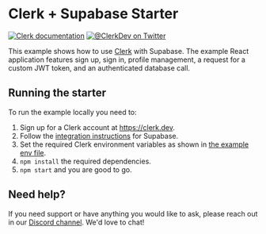# Clerk + Supabase Starter

[![Clerk documentation](https://img.shields.io/badge/documentation-clerk-green.svg)](https://docs.clerk.dev) [![@ClerkDev on Twitter](https://img.shields.io/twitter/follow/ClerkDev?style=social)](https://twitter.com/intent/follow?screen_name=ClerkDev)

This example shows how to use [Clerk](https://clerk.dev?utm_source=github&utm_medium=starter_repos&utm_campaign=supabase_starter) with Supabase. The example React application features sign up, sign in, profile management, a request for a custom JWT token, and an authenticated database call.

## Running the starter

To run the example locally you need to:

1. Sign up for a Clerk account at https://clerk.dev.
2. Follow the [integration instructions](https://docs.clerk.dev/integrations/supabase) for Supabase.
3. Set the required Clerk environment variables as shown in [the example env file](./.env.local.sample).
4. `npm install` the required dependencies.
5. `npm start` and you are good to go.

## Need help?

If you need support or have anything you would like to ask, please reach out in our [Discord channel](https://discord.com/invite/b5rXHjAg7A). We'd love to chat!
